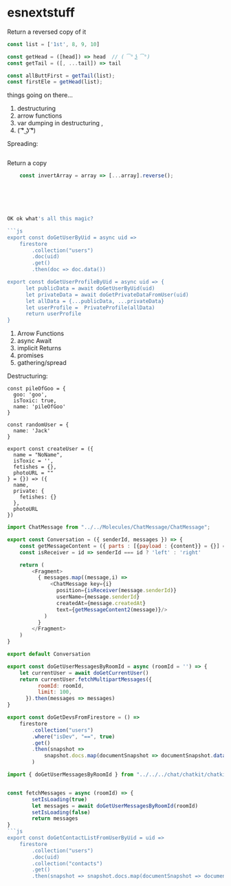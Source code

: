 # esnextstuff



Return a reversed copy of it


```js
const list = ['1st', 8, 9, 10]

const getHead = ([head]) => head  // ( ͡° ͜ʖ ͡°)  
const getTail = ([, ...tail]) => tail

const allButtFirst = getTail(list);
const firstEle = getHead(list);
```

things going on there...

1) destructuring
2) arrow functions
3) var dumping in destructuring ,
4) ( ͡° ͜ʖ ͡°) 


Spreading:
```js

```


Return a copy
```js
    const invertArray = array => [...array].reverse();
    





OK ok what's all this magic?

```js
export const doGetUserByUid = async uid =>
    firestore
        .collection("users")
        .doc(uid)
        .get()
        .then(doc => doc.data())

export const doGetUserProfileByUid = async uid => {    
      let publicData = await doGetUserByUid(uid)
      let privateData = await doGetPrivateDataFromUser(uid)
      let allData = {...publicData, ...privateData}
      let userProfile =  PrivateProfile(allData)
      return userProfile
}
```

1) Arrow Functions
2) async Await
3) implicit Returns
4) promises
5) gathering/spread


Destructuring:


```
const pileOfGoo = {
  goo: 'goo',
  isToxic: true,
  name: 'pileOfGoo'
}

const randomUser = {
  name: 'Jack'
}

export const createUser = ({
  name = "NoName",
  isToxic = '',
  fetishes = {},
  photoURL = ""
} = {}) => ({
  name,
  private: {
    fetishes: {}
  },
  photoURL
})
```

``` js
import ChatMessage from "../../Molecules/ChatMessage/ChatMessage";

export const Conversation = ({ senderId, messages }) => {
    const getMessageContent = ({ parts : [{payload : {content}} = {}] = []}) => content
    const isReceiver = id => senderId === id ? 'left' : 'right'

    return (
        <Fragment>
          { messages.map((message,i) => 
              <ChatMessage key={i} 
                position={isReceiver(message.senderId)} 
                userName={message.senderId} 
                createdAt={message.createdAt}
                text={getMessageContent2(message)}/>
            )
          }
        </Fragment>
    )
}

export default Conversation
```

```js
export const doGetUserMessagesByRoomId = async (roomId = '') => {
    let currentUser = await doGetCurrentUser()
    return currentUser.fetchMultipartMessages({
          roomId: roomId,
          limit: 100,
      }).then(messages => messages)
}

```

```js
export const doGetDevsFromFirestore = () =>
    firestore
        .collection("users")
        .where("isDev", "==", true)
        .get()
        .then(snapshot =>
            snapshot.docs.map(documentSnapshot => documentSnapshot.data())
        )
```


``` js
import { doGetUserMessagesByRoomId } from "../../../chat/chatkit/chatkit";


const fetchMessages = async (roomId) => { 
        setIsLoading(true)
        let messages = await doGetUserMessagesByRoomId(roomId)
        setIsLoading(false)
        return messages
}
```js
export const doGetContactListFromUserByUid = uid =>
    firestore
        .collection("users")
        .doc(uid)
        .collection("contacts")
        .get()
        .then(snapshot => snapshot.docs.map(documentSnapshot => documentSnapshot.data()))
```
